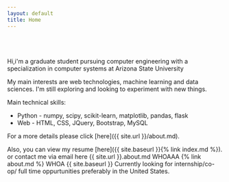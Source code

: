 ```yaml
---
layout: default
title: Home
---
```

<br><br><br>
Hi,i'm a graduate student pursuing computer engineering with a specialization in computer systems at Arizona State University

My main interests are web technologies, machine learning and data sciences. I'm still exploring and looking to experiment with new things. 

Main technical skills:
+  Python - numpy, scipy, scikit-learn, matplotlib, pandas, flask
+  Web  - HTML, CSS, JQuery, Bootstrap, MySQL

For a more details please click [here]({{ site.url }}/about.md).

Also, you can view my resume  [here]({{ site.baseurl }}{% link index.md %}).
or contact me via email here
{{ site.url }}.about.md WHOAAA {% link about.md %} WHOA {{ site.baseurl }}
Currently looking for internship/co-op/ full time oppurtunities preferably in the United States. 